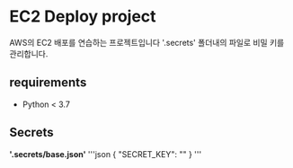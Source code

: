 # EC2 Deploy project

AWS의 EC2 배포를 연습하는 프로젝트입니다
'.secrets' 폴더내의 파일로 비밀 키를 관리합니다. 
## requirements

- Python < 3.7

## Secrets

**'.secrets/base.json'**
'''json
{
 "SECRET_KEY": "<Django settings SECRET_KEY value>"
}
'''